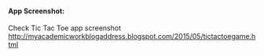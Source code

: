 #### App Screenshot:
Check Tic Tac Toe app screenshot http://myacademicworkblogaddress.blogspot.com/2015/05/tictactoegame.html

